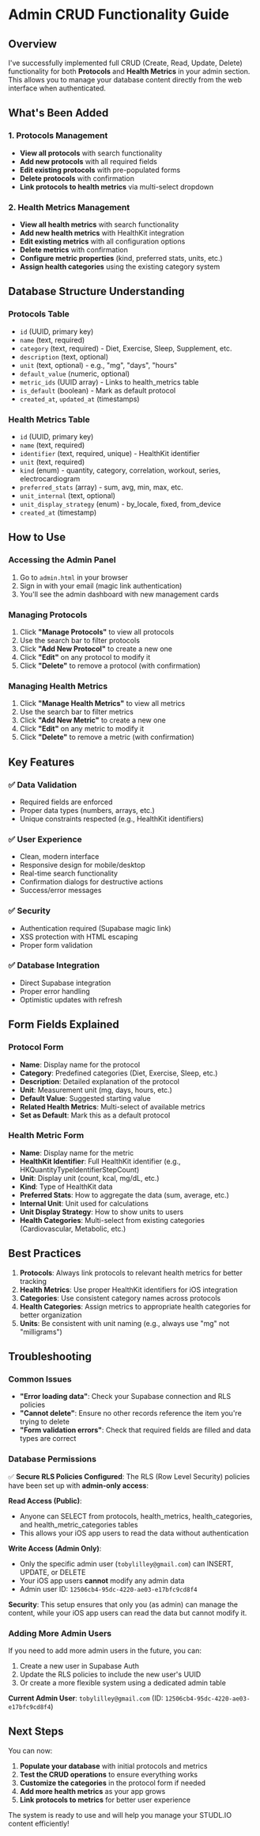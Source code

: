 # Admin CRUD Functionality Guide

## Overview
I've successfully implemented full CRUD (Create, Read, Update, Delete) functionality for both **Protocols** and **Health Metrics** in your admin section. This allows you to manage your database content directly from the web interface when authenticated.

## What's Been Added

### 1. **Protocols Management**
- **View all protocols** with search functionality
- **Add new protocols** with all required fields
- **Edit existing protocols** with pre-populated forms
- **Delete protocols** with confirmation
- **Link protocols to health metrics** via multi-select dropdown

### 2. **Health Metrics Management**
- **View all health metrics** with search functionality
- **Add new health metrics** with HealthKit integration
- **Edit existing metrics** with all configuration options
- **Delete metrics** with confirmation
- **Configure metric properties** (kind, preferred stats, units, etc.)
- **Assign health categories** using the existing category system

## Database Structure Understanding

### Protocols Table
- `id` (UUID, primary key)
- `name` (text, required)
- `category` (text, required) - Diet, Exercise, Sleep, Supplement, etc.
- `description` (text, optional)
- `unit` (text, optional) - e.g., "mg", "days", "hours"
- `default_value` (numeric, optional)
- `metric_ids` (UUID array) - Links to health_metrics table
- `is_default` (boolean) - Mark as default protocol
- `created_at`, `updated_at` (timestamps)

### Health Metrics Table
- `id` (UUID, primary key)
- `name` (text, required)
- `identifier` (text, required, unique) - HealthKit identifier
- `unit` (text, required)
- `kind` (enum) - quantity, category, correlation, workout, series, electrocardiogram
- `preferred_stats` (array) - sum, avg, min, max, etc.
- `unit_internal` (text, optional)
- `unit_display_strategy` (enum) - by_locale, fixed, from_device
- `created_at` (timestamp)

## How to Use

### Accessing the Admin Panel
1. Go to `admin.html` in your browser
2. Sign in with your email (magic link authentication)
3. You'll see the admin dashboard with new management cards

### Managing Protocols
1. Click **"Manage Protocols"** to view all protocols
2. Use the search bar to filter protocols
3. Click **"Add New Protocol"** to create a new one
4. Click **"Edit"** on any protocol to modify it
5. Click **"Delete"** to remove a protocol (with confirmation)

### Managing Health Metrics
1. Click **"Manage Health Metrics"** to view all metrics
2. Use the search bar to filter metrics
3. Click **"Add New Metric"** to create a new one
4. Click **"Edit"** on any metric to modify it
5. Click **"Delete"** to remove a metric (with confirmation)

## Key Features

### ✅ **Data Validation**
- Required fields are enforced
- Proper data types (numbers, arrays, etc.)
- Unique constraints respected (e.g., HealthKit identifiers)

### ✅ **User Experience**
- Clean, modern interface
- Responsive design for mobile/desktop
- Real-time search functionality
- Confirmation dialogs for destructive actions
- Success/error messages

### ✅ **Security**
- Authentication required (Supabase magic link)
- XSS protection with HTML escaping
- Proper form validation

### ✅ **Database Integration**
- Direct Supabase integration
- Proper error handling
- Optimistic updates with refresh

## Form Fields Explained

### Protocol Form
- **Name**: Display name for the protocol
- **Category**: Predefined categories (Diet, Exercise, Sleep, etc.)
- **Description**: Detailed explanation of the protocol
- **Unit**: Measurement unit (mg, days, hours, etc.)
- **Default Value**: Suggested starting value
- **Related Health Metrics**: Multi-select of available metrics
- **Set as Default**: Mark this as a default protocol

### Health Metric Form
- **Name**: Display name for the metric
- **HealthKit Identifier**: Full HealthKit identifier (e.g., HKQuantityTypeIdentifierStepCount)
- **Unit**: Display unit (count, kcal, mg/dL, etc.)
- **Kind**: Type of HealthKit data
- **Preferred Stats**: How to aggregate the data (sum, average, etc.)
- **Internal Unit**: Unit used for calculations
- **Unit Display Strategy**: How to show units to users
- **Health Categories**: Multi-select from existing categories (Cardiovascular, Metabolic, etc.)

## Best Practices

1. **Protocols**: Always link protocols to relevant health metrics for better tracking
2. **Health Metrics**: Use proper HealthKit identifiers for iOS integration
3. **Categories**: Use consistent category names across protocols
4. **Health Categories**: Assign metrics to appropriate health categories for better organization
5. **Units**: Be consistent with unit naming (e.g., always use "mg" not "milligrams")

## Troubleshooting

### Common Issues
- **"Error loading data"**: Check your Supabase connection and RLS policies
- **"Cannot delete"**: Ensure no other records reference the item you're trying to delete
- **"Form validation errors"**: Check that required fields are filled and data types are correct

### Database Permissions
✅ **Secure RLS Policies Configured**: The RLS (Row Level Security) policies have been set up with **admin-only access**:

**Read Access (Public)**:
- Anyone can SELECT from protocols, health_metrics, health_categories, and health_metric_categories tables
- This allows your iOS app users to read the data without authentication

**Write Access (Admin Only)**:
- Only the specific admin user (`tobylilley@gmail.com`) can INSERT, UPDATE, or DELETE
- Your iOS app users **cannot** modify any admin data
- Admin user ID: `12506cb4-95dc-4220-ae03-e17bfc9cd8f4`

**Security**: This setup ensures that only you (as admin) can manage the content, while your iOS app users can read the data but cannot modify it.

### Adding More Admin Users
If you need to add more admin users in the future, you can:
1. Create a new user in Supabase Auth
2. Update the RLS policies to include the new user's UUID
3. Or create a more flexible system using a dedicated admin table

**Current Admin User**: `tobylilley@gmail.com` (ID: `12506cb4-95dc-4220-ae03-e17bfc9cd8f4`)

## Next Steps

You can now:
1. **Populate your database** with initial protocols and metrics
2. **Test the CRUD operations** to ensure everything works
3. **Customize the categories** in the protocol form if needed
4. **Add more health metrics** as your app grows
5. **Link protocols to metrics** for better user experience

The system is ready to use and will help you manage your STUDL.IO content efficiently!
